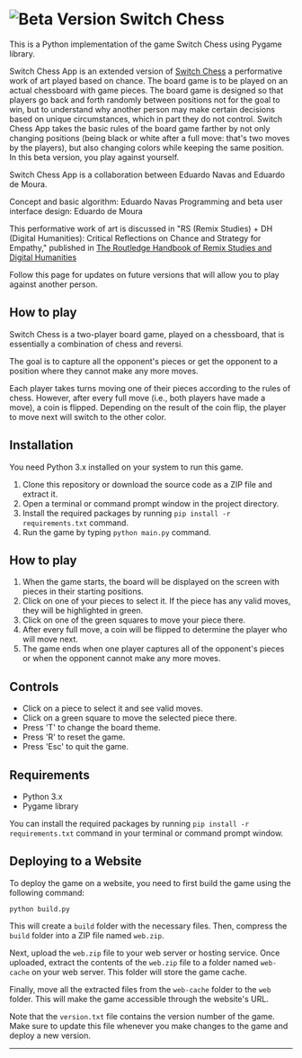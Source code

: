 # ![Beta Version](https://img.shields.io/badge/version-beta-orange) Switch Chess

This is a Python implementation of the game Switch Chess using Pygame library.

Switch Chess App is an extended version of [Switch Chess](http://navasse.net/switchchess/) a performative work of art played based on chance. The board game is to be played on an actual chessboard with game pieces. The board game is designed so that players go back and forth randomly between positions not for the goal to win, but to understand why another person may make certain decisions based on unique circumstances, which in part they do not control. Switch Chess App takes the basic rules of the board game farther by not only changing positions (being black or white after a full move: that's two moves by the players), but also changing colors while keeping the same position. In this beta version, you play against yourself.

Switch Chess App is a collaboration between Eduardo Navas and Eduardo de Moura.

Concept and basic algorithm: Eduardo Navas
Programming and beta user interface design: Eduardo de Moura

This performative work of art is discussed in "RS (Remix Studies) + DH (Digital Humanities): Critical Reflections on Chance and Strategy for Empathy," published in [The Routledge Handbook of Remix Studies and Digital Humanities](https://www.routledge.com/The-Routledge-Handbook-of-Remix-Studies-and-Digital-Humanities/Navas-Gallagher-burrough/p/book/9780367361426)

Follow this page for updates on future versions that will allow you to play against another person. 


## How to play

Switch Chess is a two-player board game, played on a chessboard, that is essentially a combination of chess and reversi.

The goal is to capture all the opponent's pieces or get the opponent to a position where they cannot make any more moves.

Each player takes turns moving one of their pieces according to the rules of chess. However, after every full move (i.e., both players have made a move), a coin is flipped. Depending on the result of the coin flip, the player to move next will switch to the other color.

## Installation

You need Python 3.x installed on your system to run this game.

1. Clone this repository or download the source code as a ZIP file and extract it.
2. Open a terminal or command prompt window in the project directory.
3. Install the required packages by running `pip install -r requirements.txt` command.
4. Run the game by typing `python main.py` command.

## How to play

1. When the game starts, the board will be displayed on the screen with pieces in their starting positions.
2. Click on one of your pieces to select it. If the piece has any valid moves, they will be highlighted in green.
3. Click on one of the green squares to move your piece there.
4. After every full move, a coin will be flipped to determine the player who will move next. 
5. The game ends when one player captures all of the opponent's pieces or when the opponent cannot make any more moves. 

## Controls

* Click on a piece to select it and see valid moves.
* Click on a green square to move the selected piece there.
* Press 'T' to change the board theme.
* Press 'R' to reset the game.
* Press 'Esc' to quit the game.

## Requirements

* Python 3.x
* Pygame library

You can install the required packages by running `pip install -r requirements.txt` command in your terminal or command prompt window.

## Deploying to a Website

To deploy the game on a website, you need to first build the game using the following command:

```
python build.py
```

This will create a `build` folder with the necessary files. Then, compress the `build` folder into a ZIP file named `web.zip`. 

Next, upload the `web.zip` file to your web server or hosting service. Once uploaded, extract the contents of the `web.zip` file to a folder named `web-cache` on your web server. This folder will store the game cache.

Finally, move all the extracted files from the `web-cache` folder to the `web` folder. This will make the game accessible through the website's URL.

Note that the `version.txt` file contains the version number of the game. Make sure to update this file whenever you make changes to the game and deploy a new version.

________

